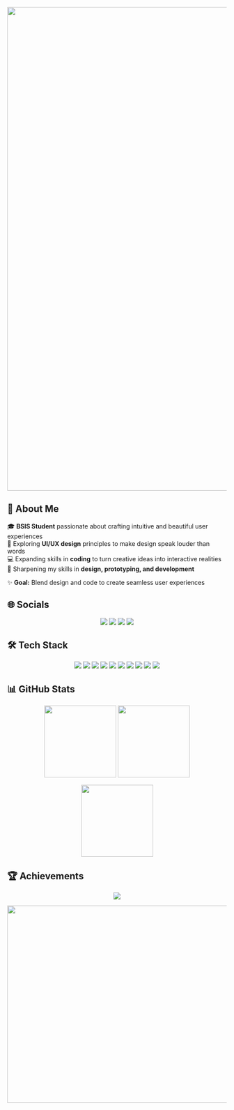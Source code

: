 <p align="center">
  <img width="3780" height="1110" alt="Image" src="https://github.com/user-attachments/assets/f9be7f04-8d87-4068-bbde-ef5b9133c5e1" />
</p>

## 💫 About Me

🎓 **BSIS Student** passionate about crafting intuitive and beautiful user experiences  
🎨 Exploring **UI/UX design** principles to make design speak louder than words  
💻 Expanding skills in **coding** to turn creative ideas into interactive realities  
🌱 Sharpening my skills in **design, prototyping, and development**  

✨ **Goal:** Blend design and code to create seamless user experiences  




## 🌐 Socials
<p align="center">
  <a href="https://www.facebook.com/amberprincess.rosana/"><img src="https://img.shields.io/badge/Facebook-3D82ED?style=for-the-badge&logo=facebook&logoColor=white"></a>
  <a href="mailto:amberprincessrosana05@gmail.com"><img src="https://img.shields.io/badge/Gmail-D14836?style=for-the-badge&logo=gmail&logoColor=white"></a>
  <a href="https://www.linkedin.com/in/amber-rosana-9b7004301/"><img src="https://img.shields.io/badge/LinkedIn-0077B5?style=for-the-badge&logo=linkedin&logoColor=white"></a>
  <a href="https://www.instagram.com/ambe.r.exe/"><img src="https://img.shields.io/badge/Instagram-E4405F?style=for-the-badge&logo=instagram&logoColor=white"></a>
</p>


## 🛠 Tech Stack
<p align="center">
  <img src="https://img.shields.io/badge/C%23-239120?style=for-the-badge&logo=c-sharp&logoColor=white"/>
  <img src="https://img.shields.io/badge/.NET-5C2D91?style=for-the-badge&logo=dotnet&logoColor=white"/>
  <img src="https://img.shields.io/badge/Figma-F24E1E?style=for-the-badge&logo=figma&logoColor=white"/>
  <img src="https://img.shields.io/badge/JavaScript-323330?style=for-the-badge&logo=javascript&logoColor=F7DF1E"/>
  <img src="https://img.shields.io/badge/Laravel-FF2D20?style=for-the-badge&logo=laravel&logoColor=white"/>
  <img src="https://img.shields.io/badge/MySQL-4479A1?style=for-the-badge&logo=mysql&logoColor=white"/>
  <img src="https://img.shields.io/badge/Node.js-339933?style=for-the-badge&logo=node.js&logoColor=white"/>
  <img src="https://img.shields.io/badge/PHP-777BB4?style=for-the-badge&logo=php&logoColor=white"/>
  <img src="https://img.shields.io/badge/Python-14354C?style=for-the-badge&logo=python&logoColor=white"/>
  <img src="https://img.shields.io/badge/React-61DAFB?style=for-the-badge&logo=react&logoColor=black"/>
</p>


## 📊 GitHub Stats
<p align="center">
  <img src="https://github-readme-stats.vercel.app/api?username=amberrosana&theme=material-palenight&hide_border=true&show_icons=true" height="165"/>
  <img src="https://github-readme-streak-stats.herokuapp.com/?user=amberrosana&theme=material-palenight&hide_border=true" height="165"/>
</p>

<p align="center">
  <img src="https://github-readme-stats.vercel.app/api/top-langs/?username=amberrosana&theme=material-palenight&hide_border=true&layout=compact" height="165"/>
</p>


## 🏆 Achievements
<p align="center">
  <img src="https://github-profile-trophy.vercel.app/?username=amberrosana&theme=dracula&no-frame=true&margin-w=4"/>
</p>

<p align="center">
  <img width="3780" height="453" alt="Image" src="https://github.com/user-attachments/assets/f44f81b1-92a3-4ace-b93b-ebe2ceedc3c8" />
</p>
